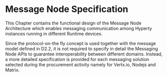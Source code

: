 # Message Node Specification

This Chapter contains the functional design of the Message Node Architecture which enables messaging communication among Hyperty instances running in different Runtime devices. 

Since the protocol-on-the fly concept is used together with the message model defined in D2.2, it is not required to specify in detail the Messaging Node APIs to guarantee interoperability between different domains. Instead, a more detailed specification is provided for each messaging solution selected during the procurement activity namely for Vertx.io, Nodejs and Matrix.

